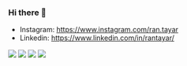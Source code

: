 ### Hi there 👋

- Instagram: https://www.instagram.com/ran.tayar
- Linkedin: https://www.linkedin.com/in/rantayar/


<img align="center" src="https://github-readme-stats.vercel.app/api?username=TgMrP" />
<img align="center" src="https://github-readme-stats.vercel.app/api/top-langs/?username=TgMrP&layout=compact" />
<img align="center" src="https://github-readme-stats.vercel.app/api/wakatime?username=TgMrP&layout=compact" />
<img align="center" src="https://g-img.homeran.co.il/?id=tgmrp&t=1" />
